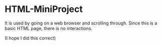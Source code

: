 # HTML-MiniProject

It is used by going on a web browser and scrolling through. Since this is a basic HTML page, there is no interactions.

(I hope I did this correct)
